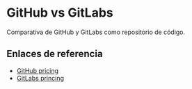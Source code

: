 # GitHub vs GitLabs

Comparativa de GitHub y GitLabs como repositorio de código.

## Enlaces de referencia

* [GitHub pricing](https://github.com/pricing)
* [GitLabs princing](https://about.gitlab.com/pricing)
